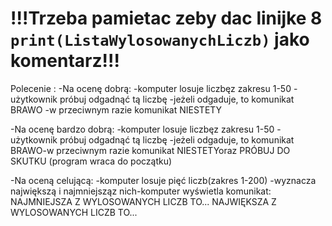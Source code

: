 # !!!Trzeba pamietac zeby dac linijke 8 `print(ListaWylosowanychLiczb)` jako komentarz!!!


Polecenie :
-Na ocenę dobrą:
	-komputer losuje liczbęz zakresu 1-50
	-użytkownik próbuj odgadnąć tą liczbę
	-jeżeli odgaduje, to komunikat BRAWO
	-w przeciwnym razie komunikat NIESTETY

-Na ocenę bardzo dobrą:
	-komputer losuje liczbęz zakresu 1-50
	-użytkownik próbuj odgadnąć tą liczbę
	-jeżeli odgaduje, to komunikat BRAWO-w przeciwnym razie komunikat NIESTETYoraz PRÓBUJ DO SKUTKU (program wraca do początku)

-Na oceną celującą:
	-komputer losuje pięć liczb(zakres 1-200)
	-wyznacza największą i najmniejsząz nich-komputer wyświetla komunikat: 
		NAJMNIEJSZA Z WYLOSOWANYCH LICZB TO...
		NAJWIĘKSZA Z WYLOSOWANYCH LICZB TO...